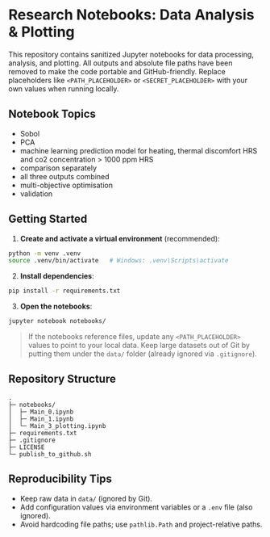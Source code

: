 # Research Notebooks: Data Analysis & Plotting

This repository contains sanitized Jupyter notebooks for data processing, analysis, and plotting.
All outputs and absolute file paths have been removed to make the code portable and GitHub-friendly.
Replace placeholders like `<PATH_PLACEHOLDER>` or `<SECRET_PLACEHOLDER>` with your own values when running locally.

## Notebook Topics

- Sobol
- PCA
- machine learning prediction model for heating, thermal discomfort HRS and co2 concentration > 1000 ppm HRS
- comparison separately
- all three outputs combined
- multi-objective optimisation
- validation

## Getting Started

1. **Create and activate a virtual environment** (recommended):

```bash
python -m venv .venv
source .venv/bin/activate   # Windows: .venv\Scripts\activate
```

2. **Install dependencies**:

```bash
pip install -r requirements.txt
```

3. **Open the notebooks**:

```bash
jupyter notebook notebooks/
```

> If the notebooks reference files, update any `<PATH_PLACEHOLDER>` values to point to your local data. Keep large datasets out of Git by putting them under the `data/` folder (already ignored via `.gitignore`).

## Repository Structure

```
.
├─ notebooks/
│  ├─ Main_0.ipynb
│  ├─ Main_1.ipynb
│  └─ Main_3_plotting.ipynb
├─ requirements.txt
├─ .gitignore
├─ LICENSE
└─ publish_to_github.sh
```

## Reproducibility Tips

- Keep raw data in `data/` (ignored by Git).
- Add configuration values via environment variables or a `.env` file (also ignored).
- Avoid hardcoding file paths; use `pathlib.Path` and project-relative paths.

